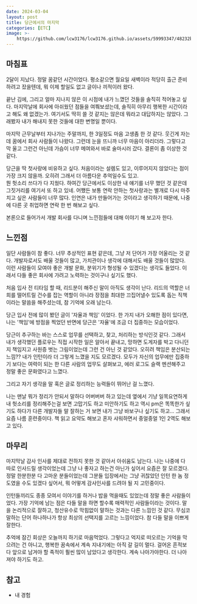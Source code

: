 ```yaml
---
date: 2024-03-04
layout: post
title: 당근에서의 마지막
categories: [ETC]
image: >-
    https://github.com/lcw3176/lcw3176.github.io/assets/59993347/48232b22-53c7-45de-96e0-9e7628fd9d1d
---
```


## 마침표

2달이 지났다. 정말 꿈같던 시간이었다. 
평소같으면 월요일 새벽이라 적당히 출근 준비하려고 잤을텐데, 뭐 이제 할일도 없고 글이나 끼적이러 왔다.

끝난 김에, 그리고 얼마 지나지 않은 이 시점에 내가 느꼈던 것들을 솔직히 적어놓고 싶다.
마지막날에 회사에 아쉬웠던 점들을 여쭤보셨는데, 솔직히 아무리 행복한 시간이라고 해도 왜 없겠는가.
여기서도 딱히 쓸 것 같지는 않은데 뭐라고 대답하지는 않았다. 그래봤자 내가 해내지 못한 것들에 대한 변명일 뿐이다.

마지막 근무날부터 지나가는 주말까지, 한 3일정도 마음 고생좀 한 것 같다.
웃긴게 자는데 꿈에서 회사 사람들이 나왔다. 그런데 눈을 뜨니까 너무 마음이 아리더라.
그렇다고 막 울고 그런건 아닌데 가슴이 너무 메여와서 바로 술마시러 갔다. 결론이 좀 이상한 것 같다.

당근을 딱 첫사랑에 비유하고 싶다. 
처음이라는 설렘도 있고, 이루어지지 않았다는 점이 가장 크지 않을까. 오히려 그래서 더 아름다운 추억일수도 있고.   
뭔 헛소리 쓰다가 다 지웠다. 하여간 당근에서도 이상한 내 얘기를 너무 했던 것 같은데 그짓거리를 여기서 또 하고 있네.
어쨌든 보통 연락 안하는 첫사랑과는 별개로 다시 마주치고 싶은 사람들이 너무 많다.
인연은 내가 만들어가는 것이라고 생각하기 때문에, 나중에 다른 곳 취업하면 연락 한 번 해보고 싶다.

본론으로 들어가서 개발 회사를 다니며 느낀점들에 대해 이야기 해 보고자 한다.

## 느낀점

일단 사람들이 참 좋다.
너무 추상적인 표현 같은데, 그냥 저 단어가 가장 어울리는 것 같다.
개발자로서도 배울 것들이 많고, 가치관이나 생각에 대해서도 배울 것들이 많았다.
이런 사람들이 모여야 좋은 개발 문화, 분위기가 형성될 수 있겠다는 생각도 들었다.
이래서 다들 좋은 회사에 가려고 노력하는 것이구나 싶기도 했다.

처음 입사 전 티타임 할 때, 리드분이 해주신 말이 아직도 생각이 난다.
리드의 역할은 너희를 떨어트릴 건수를 잡는 역할이 아니라 장점을 최대한 끄집어낼수 있도록 돕는 직책이라는 말씀을 해주셨는데,
참 기억에 오래 남는다.

당근 입사 전에 많이 봤던 글이 '자율과 책임' 이었다.
한 가지 내가 오해한 점이 있다면, 나는 '책임'에 방점을 찍었던 반면에 당근은 '자율'에 조금 더 집중하는 모습이었다.

당근이 추구하는 바는 스스로 업무를 선택하고, 찾고, 처리하는 방식인것 같다.
그래서 내가 생각했던 플로우는 직접 시작한 일은 알아서 끝내고, 
망하면 도게자를 박고 다니던지 책임지고 사원증 벗는 그림이었는데 그런 건 아닌 것 같았다.
오히려 책임은 분산되는 느낌?? 내가 인턴이라 더 그렇게 느꼈을 지도 모르겠다.
모두가 자신의 업무에만 집중하기 보다는 여력이 되는 한 다른 사람의 업무도 살펴보고, 에러 로그도 슬랙 멘션해주고 
정말 좋은 문화였다고 느꼈다.

그리고 자기 생각을 말 혹은 글로 정리하는 능력들이 뛰어난 걸 느꼈다.

나는 맨날 뭐가 정리가 안되서 말하다 어버버버 하고 있는데 옆에서 기냥 일목요연하게 내 헛소리를 정리해주는걸 보면 
고맙기도 하고 미안하기도 하고 역시 pm은 똑똑한가 싶기도 하다가 다른 개발자들 말 잘하는 거 보면 내가 그냥 바보구나 싶기도 하고...
그래서 요즘 나름 훈련중이다. 책 읽고 요약도 해보고 혼자 샤워하면서 중얼중얼 1인 2역도 해보고 있다.


## 마무리

마지막날 감사 인사를 제대로 전하지 못한 것 같아서 아쉬움도 남는다.
나는 나중에 다 따로 인사드릴 생각이었는데 그냥 나 좋자고 하는건 아닌가 싶어서 요즘은 잘 모르겠다.
정말 한분한분 다 고마운 분들이었는데 그분들 입장에서는 그냥 귀찮았던 인턴 한 놈 정도였을 수도 있겠다 싶어서,
뭐 어떻게 감사인사를 드려야 될 지 고민중이다.

인턴들끼리도 종종 모여서 이야기를 하거나 밥을 먹을때도 있었는데 정말 좋은 사람들이었다.
가장 기억에 남는 점은 다들 말을 하면 할수록 매력적인 사람들이라는 것이다.
말을 논리적으로 잘하고, 청산유수로 막힘없이 말하는 것과는 다른 느낌인 것 같다.
무심코 말하는 단어 하나하나가 항상 최상의 선택지를 고르는 느낌이었다.
참 다들 말을 이쁘게 잘한다.

추억에 잠긴 회상은 오늘까지 하기로 마음먹었다. 
그렇다고 억지로 떠오르는 기억을 막으려는 건 아니고, 행복한 꿈속에서 계속 지내기에는 아직 갈 길이 멀다.
걸어온 흔적보다 앞으로 남겨야 할 족적이 훨씬 많이 남았다고 생각한다.
계속 나아가야한다. 더 나아져야 하기도 하고.

## 참고

- 내 경험